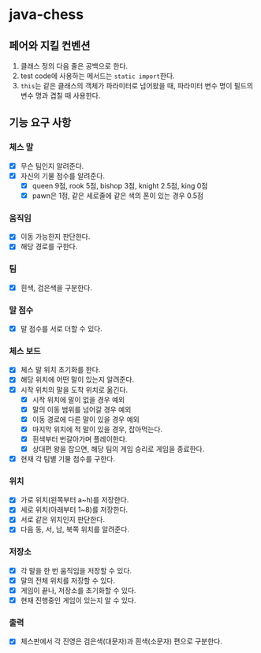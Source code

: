 # java-chess

## 페어와 지킬 컨벤션
1. 클래스 정의 다음 줄은 공백으로 한다.
2. test code에 사용하는 메서드는 `static import`한다.
3. `this`는 같은 클래스의 객체가 파라미터로 넘어왔을 때, 파라미터 변수 명이 필드의 변수 명과 겹칠 때 사용한다.

## 기능 요구 사항

### 체스 말
- [x] 무슨 팀인지 알려준다.
- [x] 자신의 기물 점수를 알려준다.
  - [x] queen 9점, rook 5점, bishop 3점, knight 2.5점, king 0점
  - [x] pawn은 1점, 같은 세로줄에 같은 색의 폰이 있는 경우 0.5점

### 움직임
- [x] 이동 가능한지 판단한다.
- [x] 해당 경로를 구한다.

### 팀
- [x] 흰색, 검은색을 구분한다.

### 말 점수
- [x] 말 점수를 서로 더할 수 있다.

### 체스 보드
- [x] 체스 말 위치 초기화를 한다.
- [x] 해당 위치에 어떤 말이 있는지 알려준다.
- [x] 시작 위치의 말을 도착 위치로 옮긴다.
  - [x] 시작 위치에 말이 없을 경우 예외
  - [x] 말의 이동 범위를 넘어갈 경우 예외
  - [x] 이동 경로에 다른 말이 있을 경우 예외
  - [x] 마지막 위치에 적 말이 있을 경우, 잡아먹는다.
  - [x] 흰색부터 번갈아가며 플레이한다.
  - [x] 상대편 왕을 잡으면, 해당 팀의 게임 승리로 게임을 종료한다. 
- [x] 현재 각 팀별 기물 점수를 구한다.

### 위치
- [x] 가로 위치(왼쪽부터 a~h)를 저장한다.
- [x] 세로 위치(아래부터 1~8)를 저장한다.
- [x] 서로 같은 위치인지 판단한다.
- [x] 다음 동, 서, 남, 북쪽 위치를 알려준다.

### 저장소
- [x] 각 말을 한 번 움직임을 저장할 수 있다.
- [x] 말의 전체 위치를 저장할 수 있다.
- [x] 게임이 끝나, 저장소를 초기화할 수 있다.
- [x] 현재 진행중인 게임이 있는지 알 수 있다.

### 출력
- [x] 체스판에서 각 진영은 검은색(대문자)과 흰색(소문자) 편으로 구분한다.
